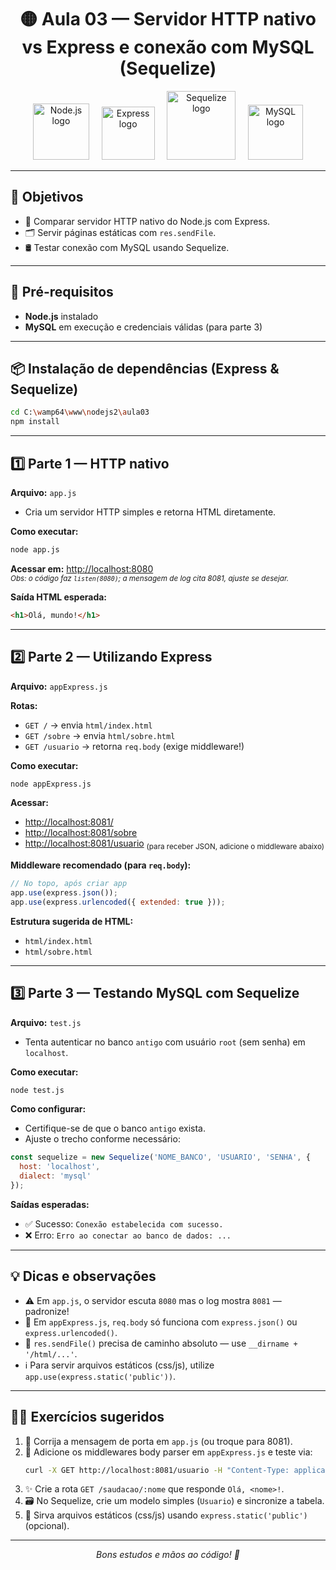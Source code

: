 <h1 align="center">🟡 Aula 03 — Servidor HTTP nativo vs Express e conexão com MySQL (Sequelize)</h1>

<p align="center">
  <img src="https://nodejs.org/static/images/logo.svg" alt="Node.js logo" width="90"/>
  &nbsp;&nbsp;&nbsp;
  <img src="https://expressjs.com/images/express-facebook-share.png" alt="Express logo" width="85"/>
  &nbsp;&nbsp;&nbsp;
  <img src="https://sequelize.org/img/logo.svg" alt="Sequelize logo" width="110"/>
  &nbsp;&nbsp;&nbsp;
  <img src="https://www.mysql.com/common/logos/logo-mysql-170x115.png" alt="MySQL logo" width="88"/>
</p>

<hr />

## 🎯 Objetivos

- 🚦 Comparar servidor HTTP nativo do Node.js com Express.
- 🗂️ Servir páginas estáticas com <code>res.sendFile</code>.
- 🛢️ Testar conexão com MySQL usando Sequelize.

---

## 📝 Pré-requisitos

- <strong>Node.js</strong> instalado
- <strong>MySQL</strong> em execução e credenciais válidas (para parte 3)

---

## 📦 Instalação de dependências (Express & Sequelize)

```bash
cd C:\wamp64\www\nodejs2\aula03
npm install
```

---

## 1️⃣ Parte 1 — HTTP nativo

**Arquivo:** <code>app.js</code>

- Cria um servidor HTTP simples e retorna HTML diretamente.

**Como executar:**
```bash
node app.js
```

**Acessar em:** [http://localhost:8080](http://localhost:8080)  
<sub>*Obs: o código faz <code>listen(8080)</code>; a mensagem de log cita 8081, ajuste se desejar.*</sub>

**Saída HTML esperada:**
```html
<h1>Olá, mundo!</h1>
```

---

## 2️⃣ Parte 2 — Utilizando Express

**Arquivo:** <code>appExpress.js</code>

**Rotas:**
- <code>GET /</code> → envia <code>html/index.html</code>
- <code>GET /sobre</code> → envia <code>html/sobre.html</code>
- <code>GET /usuario</code> → retorna <code>req.body</code> (exige middleware!)

**Como executar:**
```bash
node appExpress.js
```

**Acessar:**
- [http://localhost:8081/](http://localhost:8081/)
- [http://localhost:8081/sobre](http://localhost:8081/sobre)
- [http://localhost:8081/usuario](http://localhost:8081/usuario) <sub>(para receber JSON, adicione o middleware abaixo)</sub>

**Middleware recomendado (para <code>req.body</code>):**
```js
// No topo, após criar app
app.use(express.json());
app.use(express.urlencoded({ extended: true }));
```

**Estrutura sugerida de HTML:**
- <code>html/index.html</code>
- <code>html/sobre.html</code>

---

## 3️⃣ Parte 3 — Testando MySQL com Sequelize

**Arquivo:** <code>test.js</code>

- Tenta autenticar no banco <code>antigo</code> com usuário <code>root</code> (sem senha) em <code>localhost</code>.

**Como executar:**
```bash
node test.js
```

**Como configurar:**
- Certifique-se de que o banco <code>antigo</code> exista.
- Ajuste o trecho conforme necessário:
```js
const sequelize = new Sequelize('NOME_BANCO', 'USUARIO', 'SENHA', {
  host: 'localhost',
  dialect: 'mysql'
});
```

**Saídas esperadas:**
- ✅ Sucesso: <code>Conexão estabelecida com sucesso.</code>
- ❌ Erro: <code>Erro ao conectar ao banco de dados: ...</code>

---

## 💡 Dicas e observações

- ⚠️ Em <code>app.js</code>, o servidor escuta <code>8080</code> mas o log mostra <code>8081</code> — padronize!
- 🧰 Em <code>appExpress.js</code>, <code>req.body</code> só funciona com <code>express.json()</code> ou <code>express.urlencoded()</code>.
- 📂 <code>res.sendFile()</code> precisa de caminho absoluto — use <code>__dirname + '/html/...'</code>.
- ℹ️ Para servir arquivos estáticos (css/js), utilize <code>app.use(express.static('public'))</code>.

---

## 🏋️‍♂️ Exercícios sugeridos

1. 🔧 Corrija a mensagem de porta em <code>app.js</code> (ou troque para 8081).
2. 🔄 Adicione os middlewares body parser em <code>appExpress.js</code> e teste via:
    ```bash
    curl -X GET http://localhost:8081/usuario -H "Content-Type: application/json" -d "{\"nome\":\"Marcos\"}"
    ```
3. ✨ Crie a rota <code>GET /saudacao/:nome</code> que responde <code>Olá, &lt;nome&gt;!</code>.
4. 🗃️ No Sequelize, crie um modelo simples (<code>Usuario</code>) e sincronize a tabela.
5. 🎨 Sirva arquivos estáticos (css/js) usando <code>express.static('public')</code> (opcional).

---

<p align="center">
  <em>Bons estudos e mãos ao código! 🚀</em>
</p>

